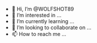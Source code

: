 - 👋 Hi, I’m @WOLFSHOT89
- 👀 I’m interested in ...
- 🌱 I’m currently learning ...
- 💞️ I’m looking to collaborate on ...
- 📫 How to reach me ...

<!---
The name @WOLFSHOT89 The Brand 
